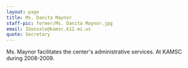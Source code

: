 ```yaml
---
layout: page
title: Ms. Danita Maynor
staff-pic: former/Ms. Danita Maynor.jpg
email: IGonzale@kamsc.k12.mi.us
quote: Secretary
---
```

Ms. Maynor facilitates the center's administrative services. At KAMSC during 2008-2009.